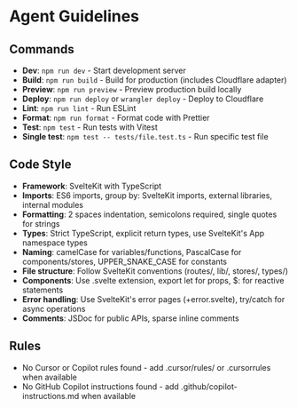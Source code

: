 # Agent Guidelines

## Commands
- **Dev**: `npm run dev` - Start development server
- **Build**: `npm run build` - Build for production (includes Cloudflare adapter)
- **Preview**: `npm run preview` - Preview production build locally
- **Deploy**: `npm run deploy` or `wrangler deploy` - Deploy to Cloudflare
- **Lint**: `npm run lint` - Run ESLint
- **Format**: `npm run format` - Format code with Prettier
- **Test**: `npm test` - Run tests with Vitest
- **Single test**: `npm test -- tests/file.test.ts` - Run specific test file

## Code Style
- **Framework**: SvelteKit with TypeScript
- **Imports**: ES6 imports, group by: SvelteKit imports, external libraries, internal modules
- **Formatting**: 2 spaces indentation, semicolons required, single quotes for strings
- **Types**: Strict TypeScript, explicit return types, use SvelteKit's App namespace types
- **Naming**: camelCase for variables/functions, PascalCase for components/stores, UPPER_SNAKE_CASE for constants
- **File structure**: Follow SvelteKit conventions (routes/, lib/, stores/, types/)
- **Components**: Use .svelte extension, export let for props, $: for reactive statements
- **Error handling**: Use SvelteKit's error pages (+error.svelte), try/catch for async operations
- **Comments**: JSDoc for public APIs, sparse inline comments

## Rules
- No Cursor or Copilot rules found - add .cursor/rules/ or .cursorrules when available
- No GitHub Copilot instructions found - add .github/copilot-instructions.md when available